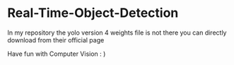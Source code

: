 # Real-Time-Object-Detection

In my repository the yolo version 4 weights file is not there you can directly download from their official page

Have fun with Computer Vision : ) 
